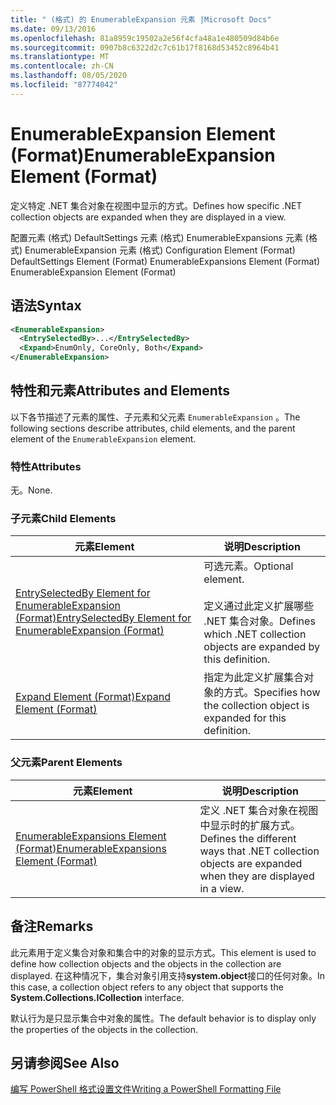 ```yaml
---
title: " (格式) 的 EnumerableExpansion 元素 |Microsoft Docs"
ms.date: 09/13/2016
ms.openlocfilehash: 81a8959c19502a2e56f4cfa48a1e480509d84b6e
ms.sourcegitcommit: 0907b8c6322d2c7c61b17f8168d53452c8964b41
ms.translationtype: MT
ms.contentlocale: zh-CN
ms.lasthandoff: 08/05/2020
ms.locfileid: "87774042"
---
```

# <a name="enumerableexpansion-element-format"></a><span data-ttu-id="90245-102">EnumerableExpansion Element (Format)</span><span class="sxs-lookup"><span data-stu-id="90245-102">EnumerableExpansion Element (Format)</span></span>

<span data-ttu-id="90245-103">定义特定 .NET 集合对象在视图中显示的方式。</span><span class="sxs-lookup"><span data-stu-id="90245-103">Defines how specific .NET collection objects are expanded when they are displayed in a view.</span></span>

<span data-ttu-id="90245-104">配置元素 (格式) DefaultSettings 元素 (格式) EnumerableExpansions 元素 (格式) EnumerableExpansion 元素 (格式) </span><span class="sxs-lookup"><span data-stu-id="90245-104">Configuration Element (Format) DefaultSettings Element (Format) EnumerableExpansions Element (Format) EnumerableExpansion Element (Format)</span></span>

## <a name="syntax"></a><span data-ttu-id="90245-105">语法</span><span class="sxs-lookup"><span data-stu-id="90245-105">Syntax</span></span>

```xml
<EnumerableExpansion>
  <EntrySelectedBy>...</EntrySelectedBy>
  <Expand>EnumOnly, CoreOnly, Both</Expand>
</EnumerableExpansion>
```

## <a name="attributes-and-elements"></a><span data-ttu-id="90245-106">特性和元素</span><span class="sxs-lookup"><span data-stu-id="90245-106">Attributes and Elements</span></span>

<span data-ttu-id="90245-107">以下各节描述了元素的属性、子元素和父元素 `EnumerableExpansion` 。</span><span class="sxs-lookup"><span data-stu-id="90245-107">The following sections describe attributes, child elements, and the parent element of the `EnumerableExpansion` element.</span></span>

### <a name="attributes"></a><span data-ttu-id="90245-108">特性</span><span class="sxs-lookup"><span data-stu-id="90245-108">Attributes</span></span>

<span data-ttu-id="90245-109">无。</span><span class="sxs-lookup"><span data-stu-id="90245-109">None.</span></span>

### <a name="child-elements"></a><span data-ttu-id="90245-110">子元素</span><span class="sxs-lookup"><span data-stu-id="90245-110">Child Elements</span></span>

|<span data-ttu-id="90245-111">元素</span><span class="sxs-lookup"><span data-stu-id="90245-111">Element</span></span>|<span data-ttu-id="90245-112">说明</span><span class="sxs-lookup"><span data-stu-id="90245-112">Description</span></span>|
|-------------|-----------------|
|[<span data-ttu-id="90245-113">EntrySelectedBy Element for EnumerableExpansion (Format)</span><span class="sxs-lookup"><span data-stu-id="90245-113">EntrySelectedBy Element for EnumerableExpansion (Format)</span></span>](./entryselectedby-element-for-enumerableexpansion-format.md)|<span data-ttu-id="90245-114">可选元素。</span><span class="sxs-lookup"><span data-stu-id="90245-114">Optional element.</span></span><br /><br /> <span data-ttu-id="90245-115">定义通过此定义扩展哪些 .NET 集合对象。</span><span class="sxs-lookup"><span data-stu-id="90245-115">Defines which .NET collection objects are expanded by this definition.</span></span>|
|[<span data-ttu-id="90245-116">Expand Element (Format)</span><span class="sxs-lookup"><span data-stu-id="90245-116">Expand Element (Format)</span></span>](./expand-element-format.md)|<span data-ttu-id="90245-117">指定为此定义扩展集合对象的方式。</span><span class="sxs-lookup"><span data-stu-id="90245-117">Specifies how the collection object is expanded for this definition.</span></span>|

### <a name="parent-elements"></a><span data-ttu-id="90245-118">父元素</span><span class="sxs-lookup"><span data-stu-id="90245-118">Parent Elements</span></span>

|<span data-ttu-id="90245-119">元素</span><span class="sxs-lookup"><span data-stu-id="90245-119">Element</span></span>|<span data-ttu-id="90245-120">说明</span><span class="sxs-lookup"><span data-stu-id="90245-120">Description</span></span>|
|-------------|-----------------|
|[<span data-ttu-id="90245-121">EnumerableExpansions Element (Format)</span><span class="sxs-lookup"><span data-stu-id="90245-121">EnumerableExpansions Element (Format)</span></span>](./enumerableexpansions-element-format.md)|<span data-ttu-id="90245-122">定义 .NET 集合对象在视图中显示时的扩展方式。</span><span class="sxs-lookup"><span data-stu-id="90245-122">Defines the different ways that .NET collection objects are expanded when they are displayed in a view.</span></span>|

## <a name="remarks"></a><span data-ttu-id="90245-123">备注</span><span class="sxs-lookup"><span data-stu-id="90245-123">Remarks</span></span>

<span data-ttu-id="90245-124">此元素用于定义集合对象和集合中的对象的显示方式。</span><span class="sxs-lookup"><span data-stu-id="90245-124">This element is used to define how collection objects and the objects in the collection are displayed.</span></span> <span data-ttu-id="90245-125">在这种情况下，集合对象引用支持**system.object**接口的任何对象。</span><span class="sxs-lookup"><span data-stu-id="90245-125">In this case, a collection object refers to any object that supports the  **System.Collections.ICollection** interface.</span></span>

<span data-ttu-id="90245-126">默认行为是只显示集合中对象的属性。</span><span class="sxs-lookup"><span data-stu-id="90245-126">The default behavior is to display only the properties of the objects in the collection.</span></span>

## <a name="see-also"></a><span data-ttu-id="90245-127">另请参阅</span><span class="sxs-lookup"><span data-stu-id="90245-127">See Also</span></span>

[<span data-ttu-id="90245-128">编写 PowerShell 格式设置文件</span><span class="sxs-lookup"><span data-stu-id="90245-128">Writing a PowerShell Formatting File</span></span>](./writing-a-powershell-formatting-file.md)

